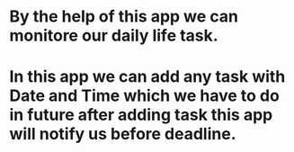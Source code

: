 # By the help of this app we can monitore our daily life task.
# In this app we can add any task with Date and Time which we have to do in future after adding task this app will notify us before deadline.
